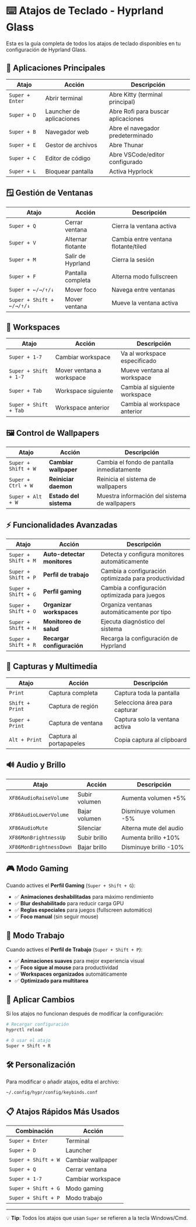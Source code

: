 # ⌨️ Atajos de Teclado - Hyprland Glass

Esta es la guía completa de todos los atajos de teclado disponibles en tu configuración de Hyprland Glass.

## 🚀 Aplicaciones Principales

| Atajo | Acción | Descripción |
|-------|--------|-------------|
| `Super + Enter` | Abrir terminal | Abre Kitty (terminal principal) |
| `Super + D` | Launcher de aplicaciones | Abre Rofi para buscar aplicaciones |
| `Super + B` | Navegador web | Abre el navegador predeterminado |
| `Super + E` | Gestor de archivos | Abre Thunar |
| `Super + C` | Editor de código | Abre VSCode/editor configurado |
| `Super + L` | Bloquear pantalla | Activa Hyprlock |

## 🪟 Gestión de Ventanas

| Atajo | Acción | Descripción |
|-------|--------|-------------|
| `Super + Q` | Cerrar ventana | Cierra la ventana activa |
| `Super + V` | Alternar flotante | Cambia entre ventana flotante/tiled |
| `Super + M` | Salir de Hyprland | Cierra la sesión |
| `Super + F` | Pantalla completa | Alterna modo fullscreen |
| `Super + ←/→/↑/↓` | Mover foco | Navega entre ventanas |
| `Super + Shift + ←/→/↑/↓` | Mover ventana | Mueve la ventana activa |

## 🏢 Workspaces

| Atajo | Acción | Descripción |
|-------|--------|-------------|
| `Super + 1-7` | Cambiar workspace | Va al workspace especificado |
| `Super + Shift + 1-7` | Mover ventana a workspace | Mueve ventana al workspace |
| `Super + Tab` | Workspace siguiente | Cambia al siguiente workspace |
| `Super + Shift + Tab` | Workspace anterior | Cambia al workspace anterior |

## 🖼️ Control de Wallpapers

| Atajo | Acción | Descripción |
|-------|--------|-------------|
| `Super + Shift + W` | **Cambiar wallpaper** | Cambia el fondo de pantalla inmediatamente |
| `Super + Ctrl + W` | **Reiniciar daemon** | Reinicia el sistema de wallpapers |
| `Super + Alt + W` | **Estado del sistema** | Muestra información del sistema de wallpapers |

## ⚡ Funcionalidades Avanzadas

| Atajo | Acción | Descripción |
|-------|--------|-------------|
| `Super + Shift + M` | **Auto-detectar monitores** | Detecta y configura monitores automáticamente |
| `Super + Shift + P` | **Perfil de trabajo** | Cambia a configuración optimizada para productividad |
| `Super + Shift + G` | **Perfil gaming** | Cambia a configuración optimizada para juegos |
| `Super + Shift + O` | **Organizar workspaces** | Organiza ventanas automáticamente por tipo |
| `Super + Shift + H` | **Monitoreo de salud** | Ejecuta diagnóstico del sistema |
| `Super + Shift + R` | **Recargar configuración** | Recarga la configuración de Hyprland |

## 📸 Capturas y Multimedia

| Atajo | Acción | Descripción |
|-------|--------|-------------|
| `Print` | Captura completa | Captura toda la pantalla |
| `Shift + Print` | Captura de región | Selecciona área para capturar |
| `Super + Print` | Captura de ventana | Captura solo la ventana activa |
| `Alt + Print` | Captura al portapapeles | Copia captura al clipboard |

## 🔊 Audio y Brillo

| Atajo | Acción | Descripción |
|-------|--------|-------------|
| `XF86AudioRaiseVolume` | Subir volumen | Aumenta volumen +5% |
| `XF86AudioLowerVolume` | Bajar volumen | Disminuye volumen -5% |
| `XF86AudioMute` | Silenciar | Alterna mute del audio |
| `XF86MonBrightnessUp` | Subir brillo | Aumenta brillo +10% |
| `XF86MonBrightnessDown` | Bajar brillo | Disminuye brillo -10% |

## 🎮 Modo Gaming

Cuando actives el **Perfil Gaming** (`Super + Shift + G`):

- ✅ **Animaciones deshabilitadas** para máximo rendimiento
- ✅ **Blur deshabilitado** para reducir carga GPU
- ✅ **Reglas especiales** para juegos (fullscreen automático)
- ✅ **Foco manual** (sin seguir mouse)

## 💼 Modo Trabajo

Cuando actives el **Perfil de Trabajo** (`Super + Shift + P`):

- ✅ **Animaciones suaves** para mejor experiencia visual
- ✅ **Foco sigue al mouse** para productividad
- ✅ **Workspaces organizados** automáticamente
- ✅ **Optimizado para multitarea**

## 🔄 Aplicar Cambios

Si los atajos no funcionan después de modificar la configuración:

```bash
# Recargar configuración
hyprctl reload

# O usar el atajo
Super + Shift + R
```

## 🛠️ Personalización

Para modificar o añadir atajos, edita el archivo:
```bash
~/.config/hypr/config/keybinds.conf
```

## 📋 Atajos Rápidos Más Usados

| Combinación | Acción |
|-------------|--------|
| `Super + Enter` | Terminal |
| `Super + D` | Launcher |
| `Super + Shift + W` | Cambiar wallpaper |
| `Super + Q` | Cerrar ventana |
| `Super + 1-7` | Cambiar workspace |
| `Super + Shift + G` | Modo gaming |
| `Super + Shift + P` | Modo trabajo |

---

💡 **Tip**: Todos los atajos que usan `Super` se refieren a la tecla Windows/Cmd.
